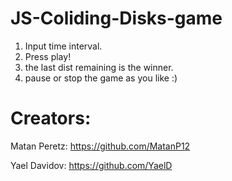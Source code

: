 # JS-Coliding-Disks-game

1. Input time interval.
2. Press play!
3. the last dist remaining is the winner.
4. pause or stop the game as you like :)

# Creators:

Matan Peretz: https://github.com/MatanP12

Yael Davidov: https://github.com/YaelD

